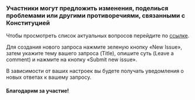 ### Участники могут предложить изменения, поделиься проблемами или другими противоречиями, связанными с Конституцией

Чтобы просмотреть список актуальных вопросов перейдите по [ссылке](https://github.com/cactus-vision/constitution/issues). 

Для создания нового запроса нажмите зеленую кнопку «New Issue», затем укажите тему вашего запроса (Title), опишите суть (Leave a comment) и нажмите на кнопку «Submit new issue».

В зависимости от ваших настроек вы будете получать уведомления о новых ответах к вашему запросу.

#### Благодарим за участие!
